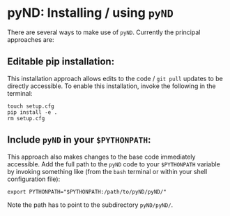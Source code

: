 # pyND: Installing / using `pyND`

There are several ways to make use of `pyND`. Currently the principal approaches are:

## **Editable pip installation:** 

This installation approach allows edits to the code / `git pull` updates to be directly accessible. To enable this installation, invoke the following in the terminal:

```
touch setup.cfg
pip install -e .
rm setup.cfg
```

## **Include `pyND` in your `$PYTHONPATH`:**

This approach also makes changes to the base code immediately accessible. Add the full path to the `pyND` code to your `$PYTHONPATH` variable by invoking something like (from the `bash` terminal or within your shell configuration file):

```
export PYTHONPATH="$PYTHONPATH:/path/to/pyND/pyND/"
```

Note the path has to point to the subdirectory `pyND/pyND/`. 
